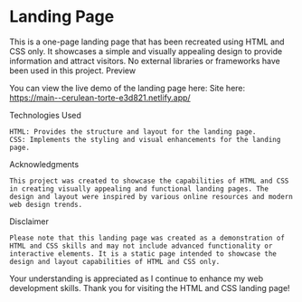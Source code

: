 # Landing Page

This is a one-page landing page that has been recreated using HTML and CSS only. It showcases a simple and visually appealing design to provide information and attract visitors. No external libraries or frameworks have been used in this project.
Preview

You can view the live demo of the landing page here: Site here: 
https://main--cerulean-torte-e3d821.netlify.app/

Technologies Used

    HTML: Provides the structure and layout for the landing page.
    CSS: Implements the styling and visual enhancements for the landing page.

Acknowledgments

    This project was created to showcase the capabilities of HTML and CSS in creating visually appealing and functional landing pages. The design and layout were inspired by various online resources and modern web design trends.

Disclaimer

    Please note that this landing page was created as a demonstration of HTML and CSS skills and may not include advanced functionality or interactive elements. It is a static page intended to showcase the design and layout capabilities of HTML and CSS only.

Your understanding is appreciated as I continue to enhance my web development skills. Thank you for visiting the HTML and CSS landing page!